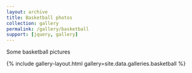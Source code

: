 ```yaml
---
layout: archive
title: Basketball photos
collection: gallery
permalink: /gallery/basketball
support: [jquery, gallery]
---
```


Some basketball pictures

{% include gallery-layout.html gallery=site.data.galleries.basketball %}